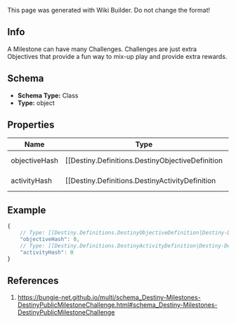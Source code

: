<span class="wiki-builder">This page was generated with Wiki Builder. Do not change the format!</span>

## Info
A Milestone can have many Challenges. Challenges are just extra Objectives that provide a fun way to mix-up play and provide extra rewards.

## Schema
* **Schema Type:** Class
* **Type:** object

## Properties
Name | Type | Description
---- | ---- | -----------
objectiveHash | [[Destiny.Definitions.DestinyObjectiveDefinition|Destiny-Definitions-DestinyObjectiveDefinition]]:integer:uint32 | The objective for the Challenge, which should have human-readable data about what needs to be done to accomplish the objective. Use this hash to look up the DestinyObjectiveDefinition.
activityHash | [[Destiny.Definitions.DestinyActivityDefinition|Destiny-Definitions-DestinyActivityDefinition]]:integer:uint32:nullable | IF the Objective is related to a specific Activity, this will be that activity's hash. Use it to look up the DestinyActivityDefinition for additional data to show.

## Example
```javascript
{
    // Type: [[Destiny.Definitions.DestinyObjectiveDefinition|Destiny-Definitions-DestinyObjectiveDefinition]]:integer:uint32
    "objectiveHash": 0,
    // Type: [[Destiny.Definitions.DestinyActivityDefinition|Destiny-Definitions-DestinyActivityDefinition]]:integer:uint32:nullable
    "activityHash": 0
}

```

## References
1. https://bungie-net.github.io/multi/schema_Destiny-Milestones-DestinyPublicMilestoneChallenge.html#schema_Destiny-Milestones-DestinyPublicMilestoneChallenge
